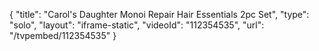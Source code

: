 {
    "title": "Carol's Daughter Monoi Repair Hair Essentials 2pc Set",
    "type": "solo",
    "layout": "iframe-static",
    "videoId": "112354535",
    "url": "\/tvpembed\/112354535"
}